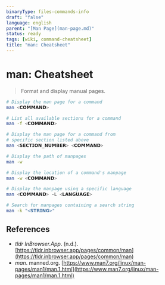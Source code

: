 ```yaml
---
binaryType: files-commands-info
draft: "false"
language: english
parent: "[Man Page](man-page.md)"
status: ready
tags: [wiki, command-cheatsheet]
title: "man: Cheatsheet"
---
```


# man: Cheatsheet

> Format and display manual pages.

```bash
# Display the man page for a command
man <𝗖𝗢𝗠𝗠𝗔𝗡𝗗>

# List all available sections for a command
man -f <𝗖𝗢𝗠𝗠𝗔𝗡𝗗>

# Display the man page for a command from
# specific section listed above
man <𝗦𝗘𝗖𝗧𝗜𝗢𝗡_𝗡𝗨𝗠𝗕𝗘𝗥> <𝗖𝗢𝗠𝗠𝗔𝗡𝗗>

# Display the path of manpages
man -w

# Display the location of a command's manpage
man -w <𝗖𝗢𝗠𝗠𝗔𝗡𝗗>

# Display the manpage using a specific language
man <𝗖𝗢𝗠𝗠𝗔𝗡𝗗> -L <𝗟𝗔𝗡𝗚𝗨𝗔𝗚𝗘>

# Search for manpages containing a search string
man -k "<𝗦𝗧𝗥𝗜𝗡𝗚>"
```

## References

- _tldr InBrowser.App_. (n.d.). [https://tldr.inbrowser.app/pages/common/man](https://tldr.inbrowser.app/pages/common/man)
- _man_. manned.org. [https://www.man7.org/linux/man-pages/man1/man.1.html](https://www.man7.org/linux/man-pages/man1/man.1.html)
